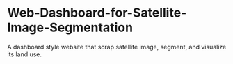 # Web-Dashboard-for-Satellite-Image-Segmentation
A dashboard style website that scrap satellite image, segment, and visualize its land use.
